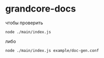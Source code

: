 # grandcore-docs

чтобы проверить 
```
node ./main/index.js
```
либо  
```
node ./main/index.js example/doc-gen.conf
```
